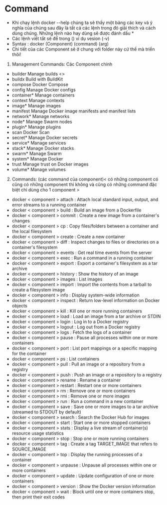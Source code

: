# Command

- Khi chạy lệnh docker --help chúng ta sẽ thấy một bảng các key và ý nghĩa của chúng sau đây là tất cả các lệnh trong đó giải thích và cách dùng chúng. Những lệnh nào hay dùng sẽ được đánh dấu * 
- Các lệnh viết tắt sẽ để trong () ví dụ vesion (-v)
- Syntax : docker (Component) (command) (arg)
- Chi tiết của các Component sẽ ở chung với folder này cứ thế mà triển thôi!

1. Management Commands: Các Component chính
  
  - builder      Manage builds <>
  - buildx       Build with BuildKit
  - compose      Docker Compose
  - config       Manage Docker configs
  - container*   Manage containers
  - context      Manage contexts
  - image*       Manage images
  - manifest     Manage Docker image manifests and manifest lists
  - network*     Manage networks
  - node*        Manage Swarm nodes
  - plugin*      Manage plugins
  - scan         Docker Scan
  - secret*      Manage Docker secrets
  - service*     Manage services
  - stack*       Manage Docker stacks
  - swarm*       Manage Swarm
  - system*      Manage Docker
  - trust        Manage trust on Docker images
  - volume*      Manage volumes

2. Commands: (các command của component)< có những component có cũng có những component thì không và cũng có những command đặc biệt chỉ dùng cho 1 component >
  
  - docker < component > attach   :  Attach local standard input, output, and error streams to a running container
  - docker < component > build    :  Build an image from a Dockerfile
  - docker < component > commit   :  Create a new image from a container's changes
  - docker < component > cp       :  Copy files/folders between a container and the local filesystem
  - docker < component > create   :  Create a new container
  - docker < component > diff     :  Inspect changes to files or directories on a container's filesystem
  - docker < component > events   :  Get real time events from the server
  - docker < component > exec     :  Run a command in a running container
  - docker < component > export   :  Export a container's filesystem as a tar archive
  - docker < component > history  :  Show the history of an image
  - docker < component > images   :  List images
  - docker < component > import   :   Import the contents from a tarball to create a filesystem image
  - docker < component > info     :   Display system-wide information
  - docker < component > inspect  :   Return low-level information on Docker objects
  - docker < component > kill     :   Kill one or more running containers
  - docker < component > load     :   Load an image from a tar archive or STDIN
  - docker < component > login    :   Log in to a Docker registry
  - docker < component > logout   :   Log out from a Docker registry
  - docker < component > logs     :   Fetch the logs of a container
  - docker < component > pause    :   Pause all processes within one or more containers
  - docker < component > port     :   List port mappings or a specific mapping for the container
  - docker < component > ps       :   List containers
  - docker < component > pull     :   Pull an image or a repository from a registry
  - docker < component > push     :   Push an image or a repository to a registry
  - docker < component > rename   :   Rename a container
  - docker < component > restart  :   Restart one or more containers
  - docker < component > rm       :   Remove one or more containers
  - docker < component > rmi      :   Remove one or more images
  - docker < component > run      :   Run a command in a new container
  - docker < component > save     :   Save one or more images to a tar archive (streamed to STDOUT by default)
  - docker < component > search   :   Search the Docker Hub for images
  - docker < component > start    :   Start one or more stopped containers
  - docker < component > stats    :   Display a live stream of container(s) resource usage statistics
  - docker < component > stop     :   Stop one or more running containers
  - docker < component > tag      :   Create a tag TARGET_IMAGE that refers to SOURCE_IMAGE
  - docker < component > top      :   Display the running processes of a container
  - docker < component > unpause  :   Unpause all processes within one or more containers
  - docker < component > update   :   Update configuration of one or more containers
  - docker < component > version  :   Show the Docker version information
  - docker < component > wait     :   Block until one or more containers stop, then print their exit codes

